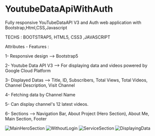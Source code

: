 # YoutubeDataApiWithAuth
Fully responsive YouTubeDataAPI V3 and Auth web application with Bootstrap,Html,CSS,Javascript

TECHS : BOOTSTRAP5, HTML5, CSS3 ,JAVASCRIPT


Attributes - Features : 


1- Responsive design  --> Bootstrap5

2- Youtube Data API V3 --> For displaying data and videos powered by Google Cloud Platform

3- Displayed Datas --> Title, ID, Subscribers, Total Views, Total Videos, Channel Description, Visit Channel

4- Fetching data by Channel Name

5- Can display channel's 12 latest videos.

6- Sections --> Navigation Bar, About Project (Hero Section), About Me, Main Section, Footer


![MainHeroSection](https://user-images.githubusercontent.com/76884187/152890948-1e1ee844-1346-4997-b3c6-951cbe9a8329.png)
![WithoutLogin](https://user-images.githubusercontent.com/76884187/152891011-2b9dc43d-b70a-48f9-bbfd-803d35d279fa.png)
![ServiceSection](https://user-images.githubusercontent.com/76884187/152891016-e91f08f3-aec4-4b01-9067-5486f973205e.png)
![DisplayingData](https://user-images.githubusercontent.com/76884187/152891019-edfa6c64-0c70-44e0-8b37-f6fc7e2336b9.png)
